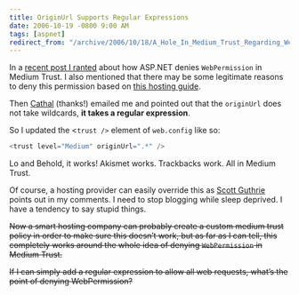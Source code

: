 ```yaml
---
title: OriginUrl Supports Regular Expressions
date: 2006-10-19 -0800 9:00 AM
tags: [aspnet]
redirect_from: "/archive/2006/10/18/A_Hole_In_Medium_Trust_Regarding_Web_Permission.aspx/"
---
```


In a [recent post I
ranted](https://haacked.com/archive/2006/10/17/Why_Oh_Why_Couldnt_WebPermission_Be_Part_Of_Medium_Trust.aspx "Why Can’t WebPermission Be Part Of Medium Trust")
about how ASP.NET denies `WebPermission` in Medium Trust. I also
mentioned that there may be some legitimate reasons to deny this
permission based on [this hosting
guide](http://weblogs.asp.net/hosterposter/archive/2006/03/22/440886.aspx "Guide to Medium Trust for hosting").

Then [Cathal](http://developers.ie/blogs/cconnolly/ "Cathal's Blog")
(thanks!) emailed me and pointed out that the `originUrl` does not take
wildcards, **it takes a regular expression**.

So I updated the \<`trust />` element of `web.config` like so:

```csharp
<trust level="Medium" originUrl=".*" />
```

Lo and Behold, it works! Akismet works. Trackbacks work. All in Medium
Trust.

Of course, a hosting provider can easily override this as [Scott
Guthrie](http://weblogs.asp.net/scottgu "Scott Guthrie") points out in
my comments. I need to stop blogging while sleep deprived. I have a
tendency to say stupid things.

~~Now a smart hosting company can probably create a custom medium trust
policy in order to make sure this doesn’t work, but as far as I can
tell, this completely works around the whole idea of denying
`WebPermission` in Medium Trust.~~

~~If I can simply add a regular expression to allow all web requests,
what’s the point of denying WebPermission?~~


